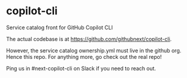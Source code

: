 # copilot-cli
Service catalog front for GitHub Copilot CLI

The actual codebase is at https://github.com/githubnext/copilot-cli.

However, the service catalog ownership.yml must live in the github org. Hence this repo. For anything more, go check out the real repo!

Ping us in #next-copilot-cli on Slack if you need to reach out.
